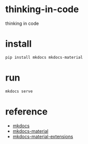 # thinking-in-code
thinking in code



# install
```bash
pip install mkdocs mkdocs-material
```

# run
```bash
mkdocs serve
```


# reference
- [mkdocs](https://www.mkdocs.org/)
- [mkdocs-material](https://squidfunk.github.io/mkdocs-material/)
- [mkdocs-material-extensions](https://squidfunk.github.io/mkdocs-material-extensions/)
